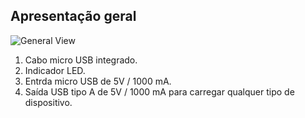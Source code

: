 ## Apresentação geral

![General View](http://static.energysistem.com/images/manuals/42252/55d33dfb68f59.jpg)

1. Cabo micro USB integrado.
2. Indicador LED.
3. Entrda micro USB de 5V / 1000 mA.
4. Saída USB tipo A de 5V / 1000 mA para carregar qualquer tipo de dispositivo.



